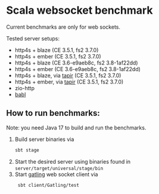 # Scala websocket benchmark

Current benchmarks are only for web sockets.

Tested server setups:
 - http4s + blaze (CE 3.5.1, fs2 3.7.0)
 - http4s + ember (CE 3.5.1, fs2 3.7.0)
 - http4s + blaze (CE 3.6-e9aeb8c, fs2 3.8-1af22dd)
 - http4s + ember (CE 3.6-e9aeb8c, fs2 3.8-1af22dd)
 - http4s + blaze, via [tapir] (CE 3.5.1, fs2 3.7.0) 
 - http4s + ember, via [tapir] (CE 3.5.1, fs2 3.7.0)
 - zio-http
 - [babl]

## How to run benchmarks:

Note: you need Java 17 to build and run the benchmarks. 

1. Build server binaries via 
   ```bash
   sbt stage
   ```
2. Start the desired server using binaries found in `server/target/universal/stage/bin`
3. Start [gatling] web socket client via
   ```bash
    sbt client/Gatling/test
   ```
 

[tapir]: https://github.com/softwaremill/tapir
[gatling]: https://github.com/gatling/gatling
[babl]: https://github.com/babl-ws/babl
